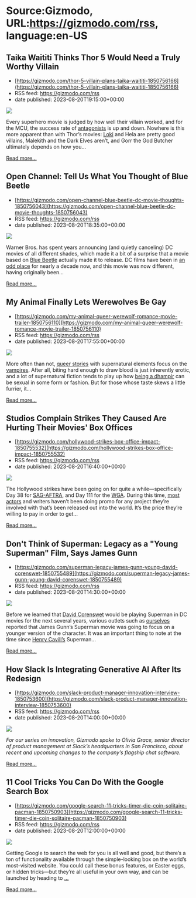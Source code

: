 # Source:Gizmodo, URL:https://gizmodo.com/rss, language:en-US

## Taika Waititi Thinks Thor 5 Would Need a Truly Worthy Villain
 - [https://gizmodo.com/thor-5-villain-plans-taika-waititi-1850756166](https://gizmodo.com/thor-5-villain-plans-taika-waititi-1850756166)
 - RSS feed: https://gizmodo.com/rss
 - date published: 2023-08-20T19:15:00+00:00

<img class="type:primaryImage" src="https://i.kinja-img.com/gawker-media/image/upload/s--k1G_2K3u--/c_fit,fl_progressive,q_80,w_636/09bc4a91f36703351867cddd545913a7.jpg" /><p>Every superhero movie is judged by how well their villain worked, and for the MCU, the success rate of <a href="https://gizmodo.com/open-channel-mcu-villains-return-1849522765">antagonists</a> is up and down. Nowhere is this more apparent than with Thor’s movies: <a href="https://gizmodo.com/loki-season-2-trailer-marvel-disney-plus-tom-hiddleston-1850691407">Loki</a> and Hela are pretty good villains, Malekith and the Dark Elves aren’t, and Gorr the God Butcher ultimately depends on how you…</p><p><a href="https://gizmodo.com/thor-5-villain-plans-taika-waititi-1850756166">Read more...</a></p>

## Open Channel: Tell Us What You Thought of Blue Beetle
 - [https://gizmodo.com/open-channel-blue-beetle-dc-movie-thoughts-1850756043](https://gizmodo.com/open-channel-blue-beetle-dc-movie-thoughts-1850756043)
 - RSS feed: https://gizmodo.com/rss
 - date published: 2023-08-20T18:35:00+00:00

<img class="type:primaryImage" src="https://i.kinja-img.com/gawker-media/image/upload/s--UNJYzhSB--/c_fit,fl_progressive,q_80,w_636/65d7a93982dd90d31565a38da73dee59.jpg" /><p>Warner Bros. has spent years announcing (and quietly canceling) DC movies of all different shades, which made it a bit of a surprise that a movie based on <a href="https://gizmodo.com/blue-beetle-wb-dc-comics-trailer-2-xolo-mariduena-1850628490">Blue Beetle</a> actually made it to release. DC films have been in <a href="https://gizmodo.com/wonder-woman-3-not-in-development-gal-gadot-warner-bros-1850727068">an odd place</a> for nearly a decade now, and this movie was now different, having originally been…</p><p><a href="https://gizmodo.com/open-channel-blue-beetle-dc-movie-thoughts-1850756043">Read more...</a></p>

## My Animal Finally Lets Werewolves Be Gay
 - [https://gizmodo.com/my-animal-queer-werewolf-romance-movie-trailer-1850756110](https://gizmodo.com/my-animal-queer-werewolf-romance-movie-trailer-1850756110)
 - RSS feed: https://gizmodo.com/rss
 - date published: 2023-08-20T17:55:00+00:00

<img class="type:primaryImage" src="https://i.kinja-img.com/gawker-media/image/upload/s--Xy5cMFDe--/c_fit,fl_progressive,q_80,w_636/810f41c80df360d09b7a604e0e21faa9.jpg" /><p>More often than not, <a href="https://gizmodo.com/first-kill-netflix-supernatural-queer-ya-drama-1848925595">queer stories</a> with supernatural elements focus on the <a href="https://gizmodo.com/interview-with-the-vampire-episode-5-recap-season-1-1849696603">vampires</a>. After all, biting hard enough to draw blood is just inherently erotic, and a lot of supernatural fiction tends to play up how <a href="https://gizmodo.com/interview-with-the-vampire-amc-the-vampire-armand-final-1849817824">being a dhampir</a> can be sexual in some form or fashion. But for those whose taste skews a little furrier, it…</p><p><a href="https://gizmodo.com/my-animal-queer-werewolf-romance-movie-trailer-1850756110">Read more...</a></p>

## Studios Complain Strikes They Caused Are Hurting Their Movies' Box Offices
 - [https://gizmodo.com/hollywood-strikes-box-office-impact-1850755532](https://gizmodo.com/hollywood-strikes-box-office-impact-1850755532)
 - RSS feed: https://gizmodo.com/rss
 - date published: 2023-08-20T16:40:00+00:00

<img class="type:primaryImage" src="https://i.kinja-img.com/gawker-media/image/upload/s--iFGvSgjy--/c_fit,fl_progressive,q_80,w_636/c8f8c014094c5a65ed959cc8f4d59adf.jpg" /><p>The Hollywood strikes have been going on for quite a while—specifically Day 38 for <a href="https://gizmodo.com/actors-go-on-strike-sag-aftra-union-negotiations-amptp-1850636705">SAG-AFTRA</a>, and Day 111 for the <a href="https://gizmodo.com/wga-hollywood-writers-strike-ai-streaming-giants-netfli-1850392107">WGA</a>. During this time, <a href="https://gizmodo.com/stephen-amell-arrow-sag-strike-picket-line-comments-1850735994">most actors</a> and writers haven’t been doing promo for any project they’re involved with that’s been released out into the world. It’s the price they’re willing to pay in order to get…</p><p><a href="https://gizmodo.com/hollywood-strikes-box-office-impact-1850755532">Read more...</a></p>

## Don't Think of Superman: Legacy as a "Young Superman" Film, Says James Gunn
 - [https://gizmodo.com/superman-legacy-james-gunn-young-david-corenswet-1850755489](https://gizmodo.com/superman-legacy-james-gunn-young-david-corenswet-1850755489)
 - RSS feed: https://gizmodo.com/rss
 - date published: 2023-08-20T14:30:00+00:00

<img class="type:primaryImage" src="https://i.kinja-img.com/gawker-media/image/upload/s--TrBP2ULi--/c_fit,fl_progressive,q_80,w_636/6297d9f5ad15a0940c559c6b34470081.jpg" /><p>Before we learned that <a href="https://gizmodo.com/new-superman-casting-james-gunn-dc-universe-warner-bros-1850583068">David Corenswet</a> would be playing Superman in DC movies for the next several years, various outlets such as <a href="https://gizmodo.com/henry-cavill-superman-return-dc-james-gunn-black-adam-1849896018">ourselves</a> reported that James Gunn’s Superman movie was going to focus on a younger version of the character. It was an important thing to note at the time since <a href="https://gizmodo.com/black-adam-superman-cameo-end-credits-dc-comics-twitter-1849683145">Henry Cavill’s</a> Superman…</p><p><a href="https://gizmodo.com/superman-legacy-james-gunn-young-david-corenswet-1850755489">Read more...</a></p>

## How Slack Is Integrating Generative AI After Its Redesign
 - [https://gizmodo.com/slack-product-manager-innovation-interview-1850753600](https://gizmodo.com/slack-product-manager-innovation-interview-1850753600)
 - RSS feed: https://gizmodo.com/rss
 - date published: 2023-08-20T14:00:00+00:00

<img class="type:primaryImage" src="https://i.kinja-img.com/gawker-media/image/upload/s--JRQMj4Qm--/c_fit,fl_progressive,q_80,w_636/7d9e0665396537764e1979f1dcf1a8a0.jpg" /><p><em>For our series on innovation, Gizmodo spoke to Olivia Grace, senior director of product management at Slack’s headquarters in San Francisco, about recent and upcoming changes to the company’s flagship chat software.</em></p><p><a href="https://gizmodo.com/slack-product-manager-innovation-interview-1850753600">Read more...</a></p>

## 11 Cool Tricks You Can Do With the Google Search Box
 - [https://gizmodo.com/google-search-11-tricks-timer-die-coin-solitaire-pacman-1850750903](https://gizmodo.com/google-search-11-tricks-timer-die-coin-solitaire-pacman-1850750903)
 - RSS feed: https://gizmodo.com/rss
 - date published: 2023-08-20T12:00:00+00:00

<img class="type:primaryImage" src="https://i.kinja-img.com/gawker-media/image/upload/s--nShRvWtv--/c_fit,fl_progressive,q_80,w_636/1b01e68d71e8240a8daddffad69e777b.jpg" /><p>Getting Google to search the web for you is all well and good, but there’s a ton of functionality available through the simple-looking box on the world’s most-visited website. You could call these bonus features, or Easter eggs, or hidden tricks—but they’re all useful in your own way, and can be launched by heading to <a href="https://www.google.com/" rel="noopener noreferrer" target="_blank">…</a></p><p><a href="https://gizmodo.com/google-search-11-tricks-timer-die-coin-solitaire-pacman-1850750903">Read more...</a></p>

